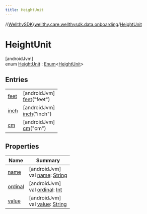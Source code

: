 ```yaml
---
title: HeightUnit
---
```

//[WellthySDK](../../../index.html)/[wellthy.care.wellthysdk.data.onboarding](../index.html)/[HeightUnit](index.html)



# HeightUnit



[androidJvm]\
enum [HeightUnit](index.html) : [Enum](https://kotlinlang.org/api/latest/jvm/stdlib/kotlin/-enum/index.html)&lt;[HeightUnit](index.html)&gt;



## Entries


| | |
|---|---|
| [feet](feet/index.html) | [androidJvm]<br>[feet](feet/index.html)("feet") |
| [inch](inch/index.html) | [androidJvm]<br>[inch](inch/index.html)("inch") |
| [cm](cm/index.html) | [androidJvm]<br>[cm](cm/index.html)("cm") |


## Properties


| Name | Summary |
|---|---|
| [name](../../wellthy.care.wellthysdk.utils/-google-fit-syncing-manager/-syncing-data-type/-s-t-e-p-s/index.html#-372974862%2FProperties%2F-1123460525) | [androidJvm]<br>val [name](../../wellthy.care.wellthysdk.utils/-google-fit-syncing-manager/-syncing-data-type/-s-t-e-p-s/index.html#-372974862%2FProperties%2F-1123460525): [String](https://kotlinlang.org/api/latest/jvm/stdlib/kotlin/-string/index.html) |
| [ordinal](../../wellthy.care.wellthysdk.utils/-google-fit-syncing-manager/-syncing-data-type/-s-t-e-p-s/index.html#-739389684%2FProperties%2F-1123460525) | [androidJvm]<br>val [ordinal](../../wellthy.care.wellthysdk.utils/-google-fit-syncing-manager/-syncing-data-type/-s-t-e-p-s/index.html#-739389684%2FProperties%2F-1123460525): [Int](https://kotlinlang.org/api/latest/jvm/stdlib/kotlin/-int/index.html) |
| [value](value.html) | [androidJvm]<br>val [value](value.html): [String](https://kotlinlang.org/api/latest/jvm/stdlib/kotlin/-string/index.html) |

